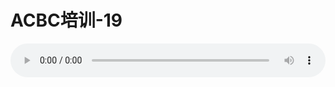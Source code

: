 # ACBC培训-19

<audio style="width: 100%;" preload="false" controls controlslist="nodownload"><source src="http://file.simai.life/audio/mp3/old/12142.mp3" type="audio/mpeg">Your browser does not support the audio element.</audio>



